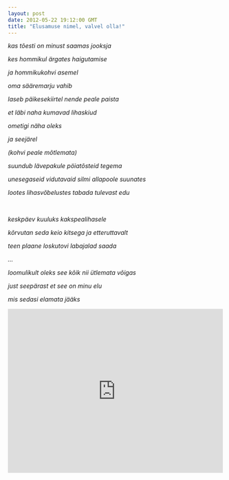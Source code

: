 ```yaml
---
layout: post
date: 2012-05-22 19:12:00 GMT
title: "Elusamuse nimel, valvel olla!"
---
```

<p><em>kas tõesti on minust saamas jooksja </em></p>&#13;
<p><em>kes hommikul ärgates haigutamise </em></p>&#13;
<p><em>ja hommikukohvi asemel</em></p>&#13;
<p><em>oma sääremarju vahib </em></p>&#13;
<p><em>laseb päikesekiirtel nende peale paista</em></p>&#13;
<p><em>et läbi naha kumavad lihaskiud </em></p>&#13;
<p><em>ometigi näha oleks</em></p>&#13;
<p><em>ja seejärel</em></p>&#13;
<p><em>(kohvi peale mõtlemata) </em></p>&#13;
<p><em>suundub lävepakule pöiatõsteid tegema</em></p>&#13;
<p><em>unesegaseid vidutavaid silmi allapoole suunates</em></p>&#13;
<p><em>lootes lihasvõbelustes tabada tulevast edu </em></p>&#13;
<p><em><br /></em></p>&#13;
<p><em>keskpäev kuuluks kakspealihasele</em></p>&#13;
<p><em>kõrvutan seda keio kitsega ja etteruttavalt</em></p>&#13;
<p><em>teen plaane loskutovi labajalad saada</em></p>&#13;
<p><em>…</em></p>&#13;
<p><em>loomulikult oleks see kõik nii ütlemata võigas</em></p>&#13;
<p><em>just seepärast et see on minu elu</em></p>&#13;
<p><em>mis sedasi elamata jääks </em></p>&#13;
<p><iframe frameborder="0" height="381" src="http://www.youtube.com/embed/MASTKfRudwU" width="500"></iframe></p> 